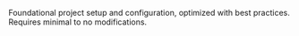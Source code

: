 Foundational project setup and configuration, optimized with best practices. Requires minimal to no modifications.